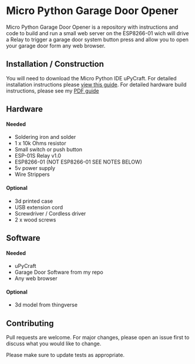 # Micro Python Garage Door Opener

Micro Python Garage Door Opener is a repository with instructions and code to build and run a small web server on the ESP8266-01 wich will drive a Relay to trigger a garage door system button press and allow you to open your garage door form any web browser.

## Installation / Construction

You will need to download the Micro Python IDE uPyCraft.
For detailed installation instructions please [view this guide]().
For detailed hardware build instructions, please see my [PDF guide]()


## Hardware
#### Needed
- Soldering iron and solder
- 1 x 10k Ohms resistor
- Small switch or push button
- ESP-01S Relay v1.0
- ESP8266-01 (NOT ESP8266-01 SEE NOTES BELOW)
- 5v power supply
- Wire Strippers

#### Optional
- 3d printed case
- USB extension cord
- Screwdriver / Cordless driver
- 2 x wood screws

## Software
#### Needed
- uPyCraft
- Garage Door Software from my repo
- Any web browser

#### Optional
- 3d model from thingverse

## Contributing
Pull requests are welcome. For major changes, please open an issue first to discuss what you would like to change.

Please make sure to update tests as appropriate.
